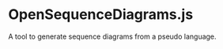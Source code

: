 OpenSequenceDiagrams.js
=======================

A tool to generate sequence diagrams from a pseudo language.